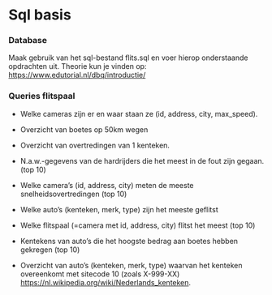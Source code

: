 # Sql basis

### Database
Maak gebruik van het sql-bestand flits.sql en voer hierop onderstaande opdrachten uit.
Theorie kun je vinden op: https://www.edutorial.nl/dbq/introductie/

### Queries flitspaal
* Welke cameras zijn er en waar staan ze (id, address, city, max_speed).

* Overzicht van boetes op 50km wegen

* Overzicht van overtredingen van 1 kenteken.


* N.a.w.-gegevens van de hardrijders die het meest in de fout zijn gegaan. (top 10)


* Welke camera’s (id, address, city) meten de meeste snelheidsovertredingen (top 10)


* Welke auto’s (kenteken, merk, type) zijn het meeste geflitst


* Welke flitspaal (=camera met id, address, city) flitst het meest (top 10)



* Kentekens van auto’s die het hoogste bedrag aan boetes hebben gekregen (top 10)


* Overzicht van auto’s (kenteken, merk, type) waarvan het kenteken overeenkomt met sitecode 10 (zoals X-999-XX) https://nl.wikipedia.org/wiki/Nederlands_kenteken.

